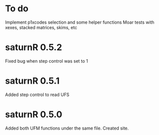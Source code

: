 # To do
Implement p1xcodes selection and some helper functions
Moar tests with xexes, stacked matrices, skims, etc

# saturnR 0.5.2
Fixed bug when step control was set to 1

# saturnR 0.5.1
Added step control to read UFS

# saturnR 0.5.0
Added both UFM functions under the same file. Created site.
